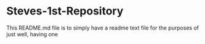 # Steves-1st-Repository
This README.md file is to simply have a readme text file for the purposes of just well, having one 
